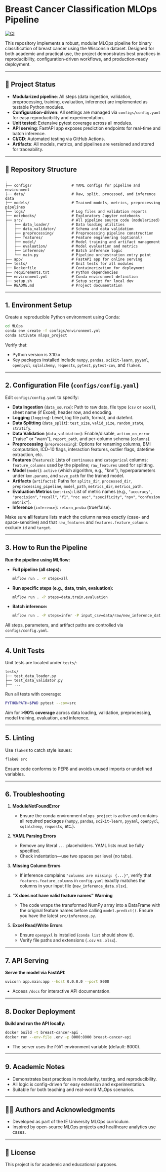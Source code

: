 # Breast Cancer Classification MLOps Pipeline

[![CI](https://github.com/2025-IE-MLOps-course/mlops_project-CICD/actions/workflows/ci.yml/badge.svg)](https://github.com/2025-IE-MLOps-course/mlops_project-CICD/actions/workflows/ci.yml)

This repository implements a robust, modular MLOps pipeline for binary classification of breast cancer using the Wisconsin dataset. Designed for both academic and practical use, the project demonstrates best practices in reproducibility, configuration-driven workflows, and production-ready deployment.

---

## 🚦 Project Status

- **Modularized pipeline**: All steps (data ingestion, validation, preprocessing, training, evaluation, inference) are implemented as testable Python modules.
- **Configuration-driven**: All settings are managed via `configs/config.yaml` for easy reproducibility and experimentation.
- **Unit tested**: Extensive pytest coverage across all modules.
- **API serving**: FastAPI app exposes prediction endpoints for real-time and batch inference.
- **CI/CD**: Automated testing via GitHub Actions.
- **Artifacts**: All models, metrics, and pipelines are versioned and stored for traceability.

---

## 📁 Repository Structure

```text
.
├── configs/                  # YAML configs for pipeline and environment
├── data/                     # Raw, split, processed, and inference data
├── models/                   # Trained models, metrics, preprocessing pipelines
├── logs/                     # Log files and validation reports
├── notebooks/                # Exploratory Jupyter notebooks
├── src/                      # All pipeline source code (modularized)
│   ├── data_loader/          # Data loading utilities
│   ├── data_validator/       # Schema and data validation
│   ├── preprocessing/        # Preprocessing pipeline construction
│   ├── features/             # Feature engineering (optional)
│   ├── model/                # Model training and artifact management
│   ├── evaluation/           # Model evaluation and metrics
│   ├── inference/            # Batch inference logic
│   └── main.py               # Pipeline orchestration entry point
├── app/                      # FastAPI app for online serving
├── tests/                    # Unit tests for all modules
├── Dockerfile                # Containerization for deployment
├── requirements.txt          # Python dependencies
├── environment.yml           # Conda environment definition
├── setup.sh                  # Setup script for local dev
└── README.md                 # Project documentation
```

---

## 1. Environment Setup

Create a reproducible Python environment using Conda:

```bash
cd MLOps
conda env create -f configs/environment.yml
conda activate mlops_project
```

Verify that:

- Python version is 3.10.x  
- Key packages installed include `numpy`, `pandas`, `scikit-learn`, `pyyaml`, `openpyxl`, `sqlalchemy`, `requests`, `pytest`, `pytest-cov`, and `flake8`.

---

## 2. Configuration File (`configs/config.yaml`)

Edit `configs/config.yaml` to specify:

- **Data Ingestion** (`data_source`): Path to raw data, file type (`csv` or `excel`), sheet name (if Excel), header row, and encoding.  
- **Logging** (`logging`): Level, log file path, format, and datefmt.  
- **Data Splitting** (`data_split`): `test_size`, `valid_size`, `random_state`, `stratify`.  
- **Data Validation** (`data_validation`): Enable/disable, `action_on_error` ("raise" or "warn"), `report_path`, and per-column schema (`columns`).  
- **Preprocessing** (`preprocessing`): Options for renaming columns, BMI computation, ICD-10 flags, interaction features, outlier flags, datetime extraction, etc.  
- **Features** (`features`): Lists of `continuous` and `categorical` columns; `feature_columns` used by the pipeline; `raw_features` used for splitting.  
- **Model** (`model`): `active` (which algorithm, e.g., "knn"), hyperparameters under `knn.params`, and `save_path` for the trained model.  
- **Artifacts** (`artifacts`): Paths for `splits_dir`, `processed_dir`, `preprocessing_pipeline`, `model_path`, `metrics_dir`, `metrics_path`.  
- **Evaluation Metrics** (`metrics`): List of metric names (e.g., `"accuracy"`, `"precision"`, `"recall"`, `"f1"`, `"roc auc"`, `"specificity"`, `"npv"`, `"confusion matrix"`).  
- **Inference** (`inference`): `return_proba` (true/false).

Make sure **all** feature lists match the column names exactly (case- and space-sensitive) and that `raw_features` and `features.feature_columns` exclude `id` and `target`.

---

## 3. How to Run the Pipeline

**Run the pipeline using MLflow:**

- **Full pipeline (all steps):**
  ```bash
  mlflow run . -P steps=all
  ```
- **Run specific steps (e.g., data, train, evaluation):**
  ```bash
  mlflow run . -P steps=data,train,evaluation
  ```
- **Batch inference:**
  ```bash
  mlflow run . -P steps=infer -P input_csv=data/raw/new_inference_data.xlsx -P output_csv=data/inference_predictions/new_predictions.xlsx
  ```

All steps, parameters, and artifact paths are controlled via `configs/config.yaml`.

---

## 4. Unit Tests

Unit tests are located under `tests/`:

```
tests/
├── test_data_loader.py
├── test_data_validator.py
├── ...
```

Run all tests with coverage:

```bash
PYTHONPATH=$PWD pytest --cov=src
```

Aim for **>90% coverage** across data loading, validation, preprocessing, model training, evaluation, and inference.

---

## 5. Linting

Use `flake8` to catch style issues:

```bash
flake8 src
```

Ensure code conforms to PEP8 and avoids unused imports or undefined variables.

---

## 6. Troubleshooting

1. **ModuleNotFoundError**  
   - Ensure the conda environment `mlops_project` is active and contains all required packages (`numpy`, `pandas`, `scikit-learn`, `pyyaml`, `openpyxl`, `sqlalchemy`, `requests`, etc.).

2. **YAML Parsing Errors**  
   - Remove any literal `...` placeholders. YAML lists must be fully specified.  
   - Check indentation—use two spaces per level (no tabs).

3. **Missing Column Errors**  
   - If inference complains `"columns are missing: {...}"`, verify that `features.feature_columns` in `config.yaml` exactly matches the columns in your input file (`new_inference_data.xlsx`).

4. **"X does not have valid feature names" Warning**  
   - The code wraps the transformed NumPy array into a DataFrame with the original feature names before calling `model.predict()`. Ensure you have the latest `src/inference.py`.

5. **Excel Read/Write Errors**  
   - Ensure `openpyxl` is installed (`conda list` should show it).  
   - Verify file paths and extensions (`.csv` vs `.xlsx`).  

---

## 7. API Serving

**Serve the model via FastAPI:**
```bash
uvicorn app.main:app --host 0.0.0.0 --port 8000
```
- Access `/docs` for interactive API documentation.

---

## 8. Docker Deployment

**Build and run the API locally:**
```bash
docker build -t breast-cancer-api .
docker run --env-file .env -p 8000:8000 breast-cancer-api
```
- The server uses the `PORT` environment variable (default: 8000).

---

## 9. Academic Notes

- Demonstrates best practices in modularity, testing, and reproducibility.
- All logic is config-driven for easy extension and experimentation.
- Suitable for both teaching and real-world MLOps scenarios.

---

## 👩‍💻 Authors and Acknowledgments

- Developed as part of the IE University MLOps curriculum.
- Inspired by open-source MLOps projects and healthcare analytics use cases.

---

## 📜 License

This project is for academic and educational purposes.
